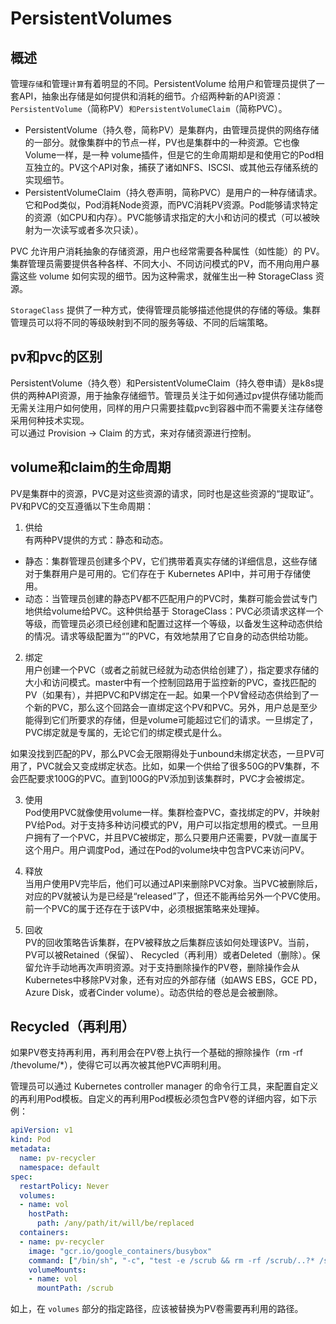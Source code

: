 # PersistentVolumes

## 概述
管理`存储`和管理`计算`有着明显的不同。PersistentVolume 给用户和管理员提供了一套API，抽象出存储是如何提供和消耗的细节。介绍两种新的API资源：`PersistentVolume`（简称PV）`和PersistentVolumeClaim`（简称PVC）。

- PersistentVolume（持久卷，简称PV）是集群内，由管理员提供的网络存储的一部分。就像集群中的节点一样，PV也是集群中的一种资源。它也像 Volume一样，是一种 volume插件，但是它的生命周期却是和使用它的Pod相互独立的。PV这个API对象，捕获了诸如NFS、ISCSI、或其他云存储系统的实现细节。
- PersistentVolumeClaim（持久卷声明，简称PVC）是用户的一种存储请求。它和Pod类似，Pod消耗Node资源，而PVC消耗PV资源。Pod能够请求特定的资源（如CPU和内存）。PVC能够请求指定的大小和访问的模式（可以被映射为一次读写或者多次只读）。

PVC 允许用户消耗抽象的存储资源，用户也经常需要各种属性（如性能）的 PV。集群管理员需要提供各种各样、不同大小、不同访问模式的PV，而不用向用户暴露这些 volume 如何实现的细节。因为这种需求，就催生出一种 StorageClass 资源。

`StorageClass` 提供了一种方式，使得管理员能够描述他提供的存储的等级。集群管理员可以将不同的等级映射到不同的服务等级、不同的后端策略。

## pv和pvc的区别
PersistentVolume（持久卷）和PersistentVolumeClaim（持久卷申请）是k8s提供的两种API资源，用于抽象存储细节。管理员关注于如何通过pv提供存储功能而无需关注用户如何使用，同样的用户只需要挂载pvc到容器中而不需要关注存储卷采用何种技术实现。  
可以通过 Provision -> Claim 的方式，来对存储资源进行控制。

## volume和claim的生命周期
PV是集群中的资源，PVC是对这些资源的请求，同时也是这些资源的“提取证”。PV和PVC的交互遵循以下生命周期：
1. 供给  
有两种PV提供的方式：静态和动态。
- 静态：集群管理员创建多个PV，它们携带着真实存储的详细信息，这些存储对于集群用户是可用的。它们存在于 Kubernetes API中，并可用于存储使用。
- 动态：当管理员创建的静态PV都不匹配用户的PVC时，集群可能会尝试专门地供给volume给PVC。这种供给基于 StorageClass：PVC必须请求这样一个等级，而管理员必须已经创建和配置过这样一个等级，以备发生这种动态供给的情况。请求等级配置为“”的PVC，有效地禁用了它自身的动态供给功能。

2. 绑定  
用户创建一个PVC（或者之前就已经就为动态供给创建了），指定要求存储的大小和访问模式。master中有一个控制回路用于监控新的PVC，查找匹配的PV（如果有），并把PVC和PV绑定在一起。如果一个PV曾经动态供给到了一个新的PVC，那么这个回路会一直绑定这个PV和PVC。另外，用户总是至少能得到它们所要求的存储，但是volume可能超过它们的请求。一旦绑定了，PVC绑定就是专属的，无论它们的绑定模式是什么。

如果没找到匹配的PV，那么PVC会无限期得处于unbound未绑定状态，一旦PV可用了，PVC就会又变成绑定状态。比如，如果一个供给了很多50G的PV集群，不会匹配要求100G的PVC。直到100G的PV添加到该集群时，PVC才会被绑定。

3. 使用  
Pod使用PVC就像使用volume一样。集群检查PVC，查找绑定的PV，并映射PV给Pod。对于支持多种访问模式的PV，用户可以指定想用的模式。一旦用户拥有了一个PVC，并且PVC被绑定，那么只要用户还需要，PV就一直属于这个用户。用户调度Pod，通过在Pod的volume块中包含PVC来访问PV。
  
4. 释放  
当用户使用PV完毕后，他们可以通过API来删除PVC对象。当PVC被删除后，对应的PV就被认为是已经是“released”了，但还不能再给另外一个PVC使用。前一个PVC的属于还存在于该PV中，必须根据策略来处理掉。

5. 回收  
PV的回收策略告诉集群，在PV被释放之后集群应该如何处理该PV。当前，PV可以被Retained（保留）、 Recycled（再利用）或者Deleted（删除）。保留允许手动地再次声明资源。对于支持删除操作的PV卷，删除操作会从Kubernetes中移除PV对象，还有对应的外部存储（如AWS EBS，GCE PD，Azure Disk，或者Cinder volume）。动态供给的卷总是会被删除。

## Recycled（再利用）
如果PV卷支持再利用，再利用会在PV卷上执行一个基础的擦除操作（rm -rf /thevolume/*），使得它可以再次被其他PVC声明利用。

管理员可以通过 Kubernetes controller manager 的命令行工具，来配置自定义的再利用Pod模板。自定义的再利用Pod模板必须包含PV卷的详细内容，如下示例：
```yaml
apiVersion: v1
kind: Pod
metadata:
  name: pv-recycler
  namespace: default
spec:
  restartPolicy: Never
  volumes:
  - name: vol
    hostPath:
      path: /any/path/it/will/be/replaced
  containers:
  - name: pv-recycler
    image: "gcr.io/google_containers/busybox"
    command: ["/bin/sh", "-c", "test -e /scrub && rm -rf /scrub/..?* /scrub/.[!.]* /scrub/*  && test -z \"$(ls -A /scrub)\" || exit 1"]
    volumeMounts:
    - name: vol
      mountPath: /scrub
```
如上，在 `volumes` 部分的指定路径，应该被替换为PV卷需要再利用的路径。

